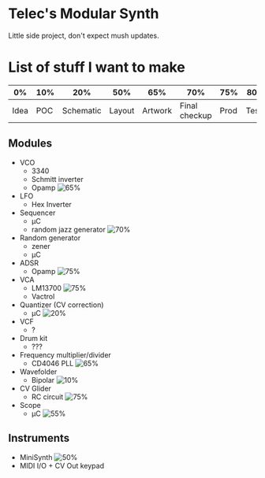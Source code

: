 # Telec's Modular Synth

Little side project, don't expect mush updates.

# List of stuff I want to make

| 0%   | 10% | 20%       | 50%    | 65%     | 70%           | 75%  | 80%   | 100% |
|----- |---- |---------- |------- |-------- |-------------- |----- |------ |----- |
| Idea | POC | Schematic | Layout | Artwork | Final checkup | Prod | Tests | Done |

## Modules

* VCO
	- 3340
	- Schmitt inverter
	- Opamp ![65%](https://progress-bar.dev/75)
* LFO
	- Hex Inverter
* Sequencer
	- µC
	- random jazz generator ![70%](https://progress-bar.dev/75)
* Random generator
	- zener
	- µC
* ADSR
	- Opamp ![75%](https://progress-bar.dev/75)
* VCA
	- LM13700 ![75%](https://progress-bar.dev/75)
	- Vactrol
* Quantizer (CV correction)
	- µC ![20%](https://progress-bar.dev/30)
* VCF
	- ?
* Drum kit
	- ???
* Frequency multiplier/divider
	- CD4046 PLL ![65%](https://progress-bar.dev/75)
* Wavefolder
	- Bipolar ![10%](https://progress-bar.dev/10)
* CV Glider
	- RC circuit ![75%](https://progress-bar.dev/75)
* Scope
	- µC ![55%](https://progress-bar.dev/55)

## Instruments

* MiniSynth ![50%](https://progress-bar.dev/50)
* MIDI I/O + CV Out keypad
